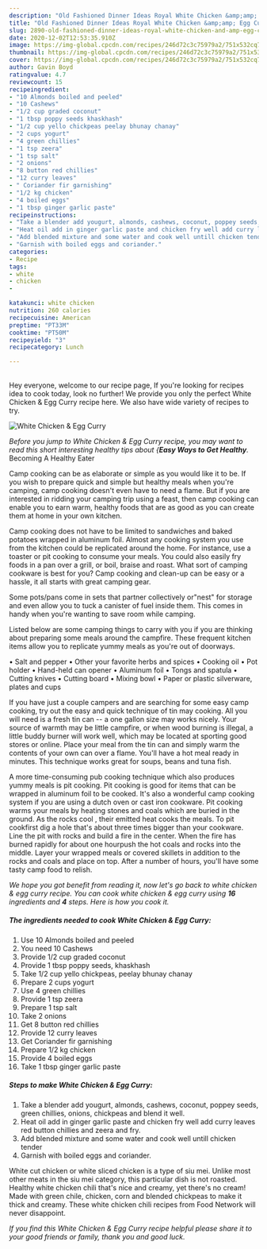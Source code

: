 ```yaml
---
description: "Old Fashioned Dinner Ideas Royal White Chicken &amp;amp; Egg Curry"
title: "Old Fashioned Dinner Ideas Royal White Chicken &amp;amp; Egg Curry"
slug: 2890-old-fashioned-dinner-ideas-royal-white-chicken-and-amp-egg-curry
date: 2020-12-02T12:53:35.910Z
image: https://img-global.cpcdn.com/recipes/246d72c3c75979a2/751x532cq70/white-chicken-egg-curry-recipe-main-photo.jpg
thumbnail: https://img-global.cpcdn.com/recipes/246d72c3c75979a2/751x532cq70/white-chicken-egg-curry-recipe-main-photo.jpg
cover: https://img-global.cpcdn.com/recipes/246d72c3c75979a2/751x532cq70/white-chicken-egg-curry-recipe-main-photo.jpg
author: Gavin Boyd
ratingvalue: 4.7
reviewcount: 15
recipeingredient:
- "10 Almonds boiled and peeled"
- "10 Cashews"
- "1/2 cup graded coconut"
- "1 tbsp poppy seeds khaskhash"
- "1/2 cup yello chickpeas peelay bhunay chanay"
- "2 cups yogurt"
- "4 green chillies"
- "1 tsp zeera"
- "1 tsp salt"
- "2 onions"
- "8 button red chillies"
- "12 curry leaves"
- " Coriander fir garnishing"
- "1/2 kg chicken"
- "4 boiled eggs"
- "1 tbsp ginger garlic paste"
recipeinstructions:
- "Take a blender add yougurt, almonds, cashews, coconut, poppey seeds, green chillies, onions, chickpeas and blend it well."
- "Heat oil add in ginger garlic paste and chicken fry well add curry leaves red button chillies and zeera and fry."
- "Add blended mixture and some water and cook well untill chicken tender"
- "Garnish with boiled eggs and coriander."
categories:
- Recipe
tags:
- white
- chicken
- 

katakunci: white chicken  
nutrition: 260 calories
recipecuisine: American
preptime: "PT33M"
cooktime: "PT50M"
recipeyield: "3"
recipecategory: Lunch

---
```

<br>
Hey everyone, welcome to our recipe page, If you're looking for recipes idea to cook today, look no further! We provide you only the perfect White Chicken &amp; Egg Curry recipe here. We also have wide variety of recipes to try.
<br>


![White Chicken &amp; Egg Curry](https://img-global.cpcdn.com/recipes/246d72c3c75979a2/751x532cq70/white-chicken-egg-curry-recipe-main-photo.jpg)

<i>Before you jump to White Chicken &amp; Egg Curry recipe, you may want to read this short interesting healthy tips about {<strong>Easy Ways to Get Healthy</strong>.</i>
Becoming A Healthy Eater

    
Camp cooking can be as elaborate or simple as you would like it to be. If you wish to prepare quick and simple but healthy meals when you're camping, camp cooking doesn't even have to need a flame. But if you are interested in ridding your camping trip using a feast, then camp cooking can enable you to earn warm, healthy foods that are as good as you can create them at home in your own kitchen.

Camp cooking does not have to be limited to sandwiches and baked potatoes wrapped in aluminum foil.  Almost any cooking system you use from the kitchen could be replicated around the home. For instance, use a toaster or pit cooking to consume your meals. You could also easily fry foods in a pan over a grill, or boil, braise and roast. What sort of camping cookware is best for you? Camp cooking and clean-up can be easy or a hassle, it all starts with great camping gear.

Some pots/pans come in sets that partner collectively or"nest" for storage and even allow you to tuck a canister of fuel inside them. This comes in handy when you're wanting to save room while camping.

Listed below are some camping things to carry with you if you are thinking about preparing some meals around the campfire. These frequent kitchen items allow you to replicate yummy meals as you're out of doorways.

• Salt and pepper
• Other your favorite herbs and spices
• Cooking oil
• Pot holder
• Hand-held can opener
• Aluminum foil
• Tongs and spatula
• Cutting knives
• Cutting board
• Mixing bowl
• Paper or plastic silverware, plates and cups

If you have just a couple campers and are searching for some easy camp cooking, try out the easy and quick technique of tin may cooking. All you will need is a fresh tin can -- a one gallon size may works nicely. Your source of warmth may be little campfire, or when wood burning is illegal, a little buddy burner will work well, which may be located at sporting good stores or online. Place your meal from the tin can and simply warm the contents of your own can over a flame. You'll have a hot meal ready in minutes.  This technique works great for soups, beans and tuna fish.

A more time-consuming pub cooking technique which also produces yummy meals is pit cooking. Pit cooking is good for items that can be wrapped in aluminum foil to be cooked.  It's also a wonderful camp cooking system if you are using a dutch oven or cast iron cookware. Pit cooking warms your meals by heating stones and coals which are buried in the ground. As the rocks cool , their emitted heat cooks the meals. To pit cookfirst dig a hole that's about three times bigger than your cookware. Line the pit with rocks and build a fire in the center. When the fire has burned rapidly for about one hourpush the hot coals and rocks into the middle. Layer your wrapped meals or covered skillets in addition to the rocks and coals and place on top. After a number of hours, you'll have some tasty camp food to relish.


<i>We hope you got benefit from reading it, now let's go back to white chicken &amp; egg curry recipe. You can cook white chicken &amp; egg curry using <strong>16</strong> ingredients and <strong>4</strong> steps. Here is how you cook it.
</i>

##### The ingredients needed to cook White Chicken &amp; Egg Curry:

1. Use 10 Almonds boiled and peeled
1. You need 10 Cashews
1. Provide 1/2 cup graded coconut
1. Provide 1 tbsp poppy seeds, khaskhash
1. Take 1/2 cup yello chickpeas, peelay bhunay chanay
1. Prepare 2 cups yogurt
1. Use 4 green chillies
1. Provide 1 tsp zeera
1. Prepare 1 tsp salt
1. Take 2 onions
1. Get 8 button red chillies
1. Provide 12 curry leaves
1. Get  Coriander fir garnishing
1. Prepare 1/2 kg chicken
1. Provide 4 boiled eggs
1. Take 1 tbsp ginger garlic paste


##### Steps to make White Chicken &amp; Egg Curry:

1. Take a blender add yougurt, almonds, cashews, coconut, poppey seeds, green chillies, onions, chickpeas and blend it well.
1. Heat oil add in ginger garlic paste and chicken fry well add curry leaves red button chillies and zeera and fry.
1. Add blended mixture and some water and cook well untill chicken tender
1. Garnish with boiled eggs and coriander.


White cut chicken or white sliced chicken is a type of siu mei. Unlike most other meats in the siu mei category, this particular dish is not roasted. Healthy white chicken chili that&#39;s nice and creamy, yet there&#39;s no cream! Made with green chile, chicken, corn and blended chickpeas to make it thick and creamy. These white chicken chili recipes from Food Network will never disappoint. 

<i>If you find this White Chicken &amp; Egg Curry recipe helpful please share it to your good friends or family, thank you and good luck.</i>
